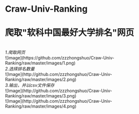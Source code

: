 # Craw-Univ-Ranking
<h1>爬取"软科中国最好大学排名"网页</h1><br>
<i>1.爬取网页</i><br>
![image](https://github.com/zzzhongshuo/Craw-Univ-Ranking/raw/master/images/1.png)<br>
<i>2.选择排名数量</i><br>
![Image](http://github.com/zzzhongshuo/Craw-Univ-Ranking/raw/master/images/2.png)<br>
<i>3.输出，并以csv文件保存</i><br>
![Image](http://github.com/zzzhongshuo/Craw-Univ-Ranking/raw/master/images/3.png)<br>
![Image](http://github.com/zzzhongshuo/Craw-Univ-Ranking/raw/master/images/4.png)
